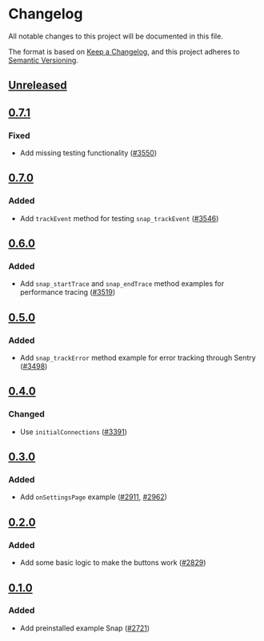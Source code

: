 # Changelog

All notable changes to this project will be documented in this file.

The format is based on [Keep a Changelog](https://keepachangelog.com/en/1.0.0/),
and this project adheres to [Semantic Versioning](https://semver.org/spec/v2.0.0.html).

## [Unreleased]

## [0.7.1]

### Fixed

- Add missing testing functionality ([#3550](https://github.com/MetaMask/snaps/pull/3550))

## [0.7.0]

### Added

- Add `trackEvent` method for testing `snap_trackEvent` ([#3546](https://github.com/MetaMask/snaps/pull/3546))

## [0.6.0]

### Added

- Add `snap_startTrace` and `snap_endTrace` method examples for performance tracing ([#3519](https://github.com/MetaMask/snaps/pull/3519))

## [0.5.0]

### Added

- Add `snap_trackError` method example for error tracking through Sentry ([#3498](https://github.com/MetaMask/snaps/pull/3498))

## [0.4.0]

### Changed

- Use `initialConnections` ([#3391](https://github.com/MetaMask/snaps/pull/3391))

## [0.3.0]

### Added

- Add `onSettingsPage` example ([#2911](https://github.com/MetaMask/snaps/pull/2911), [#2962](https://github.com/MetaMask/snaps/pull/2962))

## [0.2.0]

### Added

- Add some basic logic to make the buttons work ([#2829](https://github.com/MetaMask/snaps/pull/2829))

## [0.1.0]

### Added

- Add preinstalled example Snap ([#2721](https://github.com/MetaMask/snaps/pull/2721))

[Unreleased]: https://github.com/MetaMask/snaps/compare/@metamask/preinstalled-example-snap@0.7.1...HEAD
[0.7.1]: https://github.com/MetaMask/snaps/compare/@metamask/preinstalled-example-snap@0.7.0...@metamask/preinstalled-example-snap@0.7.1
[0.7.0]: https://github.com/MetaMask/snaps/compare/@metamask/preinstalled-example-snap@0.6.0...@metamask/preinstalled-example-snap@0.7.0
[0.6.0]: https://github.com/MetaMask/snaps/compare/@metamask/preinstalled-example-snap@0.5.0...@metamask/preinstalled-example-snap@0.6.0
[0.5.0]: https://github.com/MetaMask/snaps/compare/@metamask/preinstalled-example-snap@0.4.0...@metamask/preinstalled-example-snap@0.5.0
[0.4.0]: https://github.com/MetaMask/snaps/compare/@metamask/preinstalled-example-snap@0.3.0...@metamask/preinstalled-example-snap@0.4.0
[0.3.0]: https://github.com/MetaMask/snaps/compare/@metamask/preinstalled-example-snap@0.2.0...@metamask/preinstalled-example-snap@0.3.0
[0.2.0]: https://github.com/MetaMask/snaps/compare/@metamask/preinstalled-example-snap@0.1.0...@metamask/preinstalled-example-snap@0.2.0
[0.1.0]: https://github.com/MetaMask/snaps/releases/tag/@metamask/preinstalled-example-snap@0.1.0
